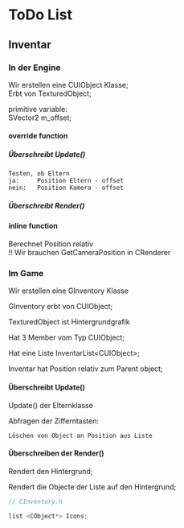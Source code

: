 # ToDo List

## Inventar

### In der Engine

Wir erstellen eine CUIObject Klasse;  
Erbt von TexturedObject;

primitive variable:  
SVector2 m_offset;

#### override function

##### Überschreibt Update()

    Testen, ob Eltern
    ja:     Position Eltern - offset
    nein:   Position Kamera - offset

##### Überschreibt Render()

#### inline function

Berechnet Position relativ  
!! Wir brauchen GetCameraPosition in CRenderer

### Im Game

Wir erstellen eine GInventory Klasse

GInventory erbt von CUIObject;

TexturedObject ist Hintergrundgrafik

Hat 3 Member vom Typ CUIObject;

Hat eine Liste InventarList\<CUIObject>;

Inventar hat Position relativ zum Parent object;

#### Überschreibt Update()

Update() der Elternklasse

Abfragen der Zifferntasten:

    Löschen von Object an Position aus Liste

#### Überschreiben der Render()

Rendert den Hintergrund;

Rendert die Objecte der Liste auf den Hintergrund;

```cpp
// CInventory.h

list <CObject*> Icons;

```
